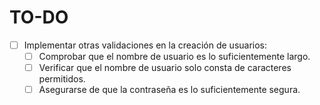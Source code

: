 # TO-DO

- [ ] Implementar otras validaciones en la creación de usuarios:
    - [ ] Comprobar que el nombre de usuario es lo suficientemente largo.
    - [ ] Verificar que el nombre de usuario solo consta de caracteres permitidos.
    - [ ] Asegurarse de que la contraseña es lo suficientemente segura.